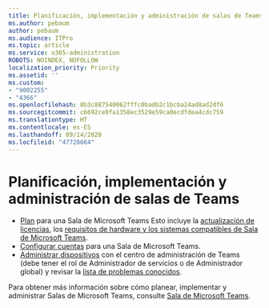 ```yaml
---
title: Planificación, implementación y administración de salas de Teams
ms.author: pebaum
author: pebaum
ms.audience: ITPro
ms.topic: article
ms.service: o365-administration
ROBOTS: NOINDEX, NOFOLLOW
localization_priority: Priority
ms.assetid: ''
ms.custom:
- "9002255"
- "4366"
ms.openlocfilehash: 8b3c887540062fffc0badb2c1bcba24ad8ad2df6
ms.sourcegitcommit: c6692ce0fa1358ec3529e59ca0ecdfdea4cdc759
ms.translationtype: HT
ms.contentlocale: es-ES
ms.lasthandoff: 09/14/2020
ms.locfileid: "47728664"
---
```

# <a name="plan-deploy-and-manage-teams-rooms"></a>Planificación, implementación y administración de salas de Teams

- [Plan](https://docs.microsoft.com/microsoftteams/rooms/rooms-plan) para una Sala de Microsoft Teams Esto incluye la [actualización de licencias](https://docs.microsoft.com/microsoftteams/rooms/rooms-licensing), los [requisitos de hardware y los sistemas compatibles de Sala de Microsoft Teams](https://docs.microsoft.com/microsoftteams/rooms/requirements#hardware-requirements).
- [Configurar cuentas](https://docs.microsoft.com/microsoftteams/rooms/rooms-configure-accounts)  para una Sala de Microsoft Teams.
- [Administrar dispositivos](https://docs.microsoft.com/microsoftteams/rooms/rooms-manage)  con el centro de administración de Teams (debe tener el rol de Administrador de servicios o de Administrador global) y revisar la [lista de problemas conocidos](https://docs.microsoft.com/microsoftteams/rooms/known-issues).

Para obtener más información sobre cómo planear, implementar y administrar Salas de Microsoft Teams, consulte [Sala de Microsoft Teams](https://docs.microsoft.com/microsoftteams/rooms/).

